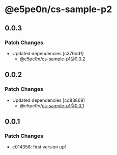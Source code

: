 # @e5pe0n/cs-sample-p2

## 0.0.3

### Patch Changes

- Updated dependencies [c376dd1]
  - @e5pe0n/cs-sample-p1@0.0.2

## 0.0.2

### Patch Changes

- Updated dependencies [cd83869]
  - @e5pe0n/cs-sample-p1@0.0.1

## 0.0.1

### Patch Changes

- c014358: first version up!
